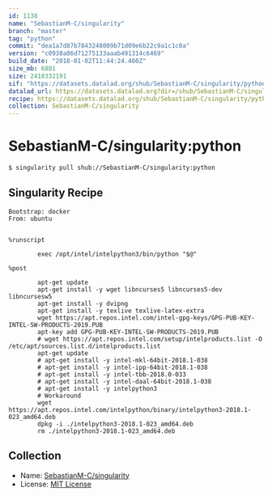 ```yaml
---
id: 1138
name: "SebastianM-C/singularity"
branch: "master"
tag: "python"
commit: "dea1a7d87b7843248009b71d09e6b22c9a1c1c0a"
version: "c0938a86d71275133aaab491314c6469"
build_date: "2018-01-02T11:44:24.460Z"
size_mb: 6881
size: 2410332191
sif: "https://datasets.datalad.org/shub/SebastianM-C/singularity/python/2018-01-02-dea1a7d8-c0938a86/c0938a86d71275133aaab491314c6469.simg"
datalad_url: https://datasets.datalad.org?dir=/shub/SebastianM-C/singularity/python/2018-01-02-dea1a7d8-c0938a86/
recipe: https://datasets.datalad.org/shub/SebastianM-C/singularity/python/2018-01-02-dea1a7d8-c0938a86/Singularity
collection: SebastianM-C/singularity
---
```


# SebastianM-C/singularity:python

```bash
$ singularity pull shub://SebastianM-C/singularity:python
```

## Singularity Recipe

```singularity
Bootstrap: docker
From: ubuntu


%runscript

        exec /opt/intel/intelpython3/bin/python "$@"

%post

        apt-get update
      	apt-get install -y wget libncurses5 libncurses5-dev libncursesw5
      	apt-get install -y dvipng
        apt-get install -y texlive texlive-latex-extra
      	wget https://apt.repos.intel.com/intel-gpg-keys/GPG-PUB-KEY-INTEL-SW-PRODUCTS-2019.PUB
      	apt-key add GPG-PUB-KEY-INTEL-SW-PRODUCTS-2019.PUB
      	# wget https://apt.repos.intel.com/setup/intelproducts.list -O /etc/apt/sources.list.d/intelproducts.list
      	apt-get update
      	# apt-get install -y intel-mkl-64bit-2018.1-038
        # apt-get install -y intel-ipp-64bit-2018.1-038
      	# apt-get install -y intel-tbb-2018.0-033
      	# apt-get install -y intel-daal-64bit-2018.1-038
      	# apt-get install -y intelpython3
        # Workaround
        wget https://apt.repos.intel.com/intelpython/binary/intelpython3-2018.1-023_amd64.deb
        dpkg -i ./intelpython3-2018.1-023_amd64.deb
        rm ./intelpython3-2018.1-023_amd64.deb
```

## Collection

 - Name: [SebastianM-C/singularity](https://github.com/SebastianM-C/singularity)
 - License: [MIT License](https://api.github.com/licenses/mit)

